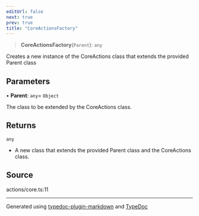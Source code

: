```yaml
---
editUrl: false
next: true
prev: true
title: "CoreActionsFactory"
---
```


> **CoreActionsFactory**(`Parent`): `any`

Creates a new instance of the CoreActions class that extends the provided Parent class

## Parameters

• **Parent**: `any`= `Object`

The class to be extended by the CoreActions class.

## Returns

`any`

- A new class that extends the provided Parent class and the CoreActions class.

## Source

actions/core.ts:11

***

Generated using [typedoc-plugin-markdown](https://www.npmjs.com/package/typedoc-plugin-markdown) and [TypeDoc](https://typedoc.org/)
